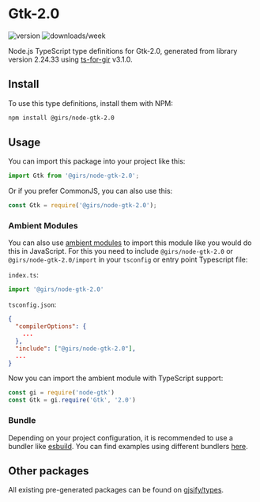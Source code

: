 
# Gtk-2.0

![version](https://img.shields.io/npm/v/@girs/node-gtk-2.0)
![downloads/week](https://img.shields.io/npm/dw/@girs/node-gtk-2.0)


Node.js TypeScript type definitions for Gtk-2.0, generated from library version 2.24.33 using [ts-for-gir](https://github.com/gjsify/ts-for-gir) v3.1.0.


## Install

To use this type definitions, install them with NPM:
```bash
npm install @girs/node-gtk-2.0
```

## Usage

You can import this package into your project like this:
```ts
import Gtk from '@girs/node-gtk-2.0';
```

Or if you prefer CommonJS, you can also use this:
```ts
const Gtk = require('@girs/node-gtk-2.0');
```

### Ambient Modules

You can also use [ambient modules](https://github.com/gjsify/ts-for-gir/tree/main/packages/cli#ambient-modules) to import this module like you would do this in JavaScript.
For this you need to include `@girs/node-gtk-2.0` or `@girs/node-gtk-2.0/import` in your `tsconfig` or entry point Typescript file:

`index.ts`:
```ts
import '@girs/node-gtk-2.0'
```

`tsconfig.json`:
```json
{
  "compilerOptions": {
    ...
  },
  "include": ["@girs/node-gtk-2.0"],
  ...
}
```

Now you can import the ambient module with TypeScript support: 

```ts
const gi = require('node-gtk')
const Gtk = gi.require('Gtk', '2.0')
```


### Bundle

Depending on your project configuration, it is recommended to use a bundler like [esbuild](https://esbuild.github.io/). You can find examples using different bundlers [here](https://github.com/gjsify/ts-for-gir/tree/main/examples).

## Other packages

All existing pre-generated packages can be found on [gjsify/types](https://github.com/gjsify/types).

